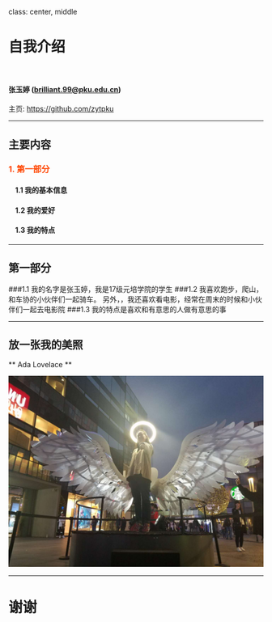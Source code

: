 class: center, middle

# 自我介绍

&nbsp;
&nbsp;

#### 张玉婷 (brilliant.99@pku.edu.cn)  

主页: https://github.com/zytpku

---

## 主要内容

### <font color="orangered">1. 第一部分</font>

#### &nbsp; &nbsp; 1.1 我的基本信息
#### &nbsp; &nbsp; 1.2 我的爱好
#### &nbsp; &nbsp; 1.3 我的特点




---

## 第一部分

###1.1
我的名字是张玉婷，我是17级元培学院的学生
###1.2
我喜欢跑步，爬山，和车协的小伙伴们一起骑车。
另外，，我还喜欢看电影，经常在周末的时候和小伙伴们一起去电影院
###1.3
我的特点是喜欢和有意思的人做有意思的事


---

## 放一张我的美照

** Ada Lovelace **

<img src="123.jpg">

---


# 谢谢
